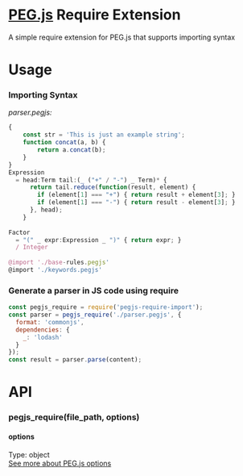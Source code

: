 # [PEG.js](https://github.com/pegjs/pegjs) Require Extension

A simple require extension for PEG.js that supports importing syntax

# Usage
### Importing Syntax
*parser.pegjs:*
```js
{
    const str = 'This is just an example string';
    function concat(a, b) {
        return a.concat(b);
    }
}
Expression
  = head:Term tail:(_ ("+" / "-") _ Term)* {
      return tail.reduce(function(result, element) {
        if (element[1] === "+") { return result + element[3]; }
        if (element[1] === "-") { return result - element[3]; }
      }, head);
    }
    
Factor
  = "(" _ expr:Expression _ ")" { return expr; }
  / Integer
 
@import './base-rules.pegjs'
@import './keywords.pegjs'
```
### Generate a parser in JS code using require
```js
const pegjs_require = require('pegjs-require-import');
const parser = pegjs_require('./parser.pegjs', {
  format: 'commonjs',
  dependencies: {
    _: 'lodash'
  }
});
const result = parser.parse(content);
```
# API
### pegjs_require(file_path, options)
#### options
Type: object  
[See more about PEG.js options](https://pegjs.org/documentation)
